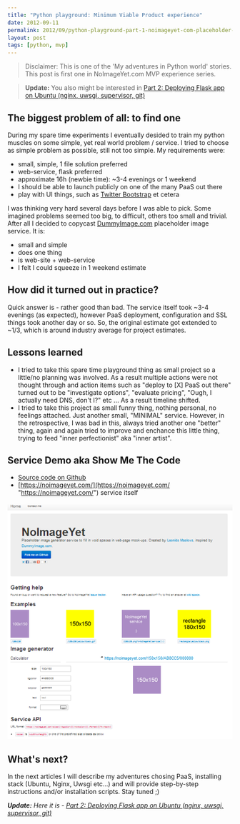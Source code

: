 ```yaml
---
title: "Python playground: Minimum Viable Product experience"
date: 2012-09-11
permalink: 2012/09/python-playground-part-1-noimageyet-com-placeholder-image-service-experience/
layout: post
tags: [python, mvp]
---
```


> Disclaimer: This is one of the 'My adventures in Python world' stories. This post is first one in NoImageYet.com MVP experience series. 

> **Update:** 
>  You also might be interested in [Part 2: Deploying Flask app on Ubuntu (nginx, uwsgi, supervisor, git)](/2012/09/python-playground-part-2-deploying-flask-app-on-ubuntu-nginx-uwsgi-supervisor-git/ "Part 2: Deploying Flask app on Ubuntu (nginx, uwsgi, supervisor, git)")

## The biggest problem of all: to find  one
During my spare time experiments I eventually desided to train my python muscles on some simple, yet real world problem / service. I tried to choose as simple problem as possible, still not too simple. 
My requirements were:

- small, simple, 1 file solution preferred
- web-service, flask preferred
- approximate 16h (newbie time): ~3-4 evenings or 1 weekend
- I should be able to launch publicly on one of the many PaaS out there
- play with UI things, such as [Twitter Bootstrap](http://twitter.github.com/bootstrap/ "Twitter Bootstrap") et cetera 

I was thinking very hard several days before I was able to pick. Some imagined problems seemed too big, to difficult, others too small and trivial. After all I decided to copycast [DummyImage.com](http://dummyimage.com "DummyImage.com") placeholder image service. It is:

- small and simple
- does one thing
- is web-site + web-service
- I felt I could squeeze in 1 weekend estimate

## How did it turned out in practice?

Quick answer is - rather good than bad. The service itself took ~3-4 evenings (as expected), however PaaS deployment, configuration and SSL things took another day or so. So, the original estimate got extended to ~1/3, which is around industry average for project estimates.

## Lessons learned

- I tried to take this spare time playground thing as small project so a little/no planning was involved. As a result multiple actions were not thought through and action items such as "deploy to [X] PaaS out there" turned out to be "investigate options", "evaluate pricing", "Ough, I actually need DNS, don't I?" etc ... As a result timeline shifted.
- I tried to take this project as small funny thing, nothing personal, no feelings attached. Just another small, "MINIMAL" service. However, in the retrospective, I was bad in this, always tried another one "better" thing, again and again tried to improve and enchance this little thing, trying to feed "inner perfectionist" aka "inner artist".

## Service Demo aka Show Me The Code

- [Source code on Github](https://github.com/leonardinius/noimage-py "Source code on Github")
- [https://noimageyet.com/](https://noimageyet.com/ "https://noimageyet.com/") service itself

<a href="https://noimageyet.com/"><img src="/img/posts/2012-09-11_2358_noimageyet_screenshot.png" title="NoImageYet service screenshot" /></a>

## What's next? 

In the next articles I will describe my adventures chosing PaaS, installing stack (Ubuntu, Nginx, Uwsgi etc...) and will provide step-by-step instructions and/or installation scripts. Stay tuned ;) 

_**Update:** Here it is - [Part 2: Deploying Flask app on Ubuntu (nginx, uwsgi, supervisor, git)](/2012/09/python-playground-part-2-deploying-flask-app-on-ubuntu-nginx-uwsgi-supervisor-git/ "Part 2: Deploying Flask app on Ubuntu (nginx, uwsgi, supervisor, git)")_
